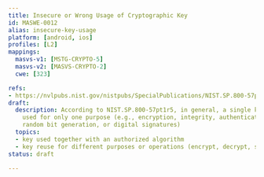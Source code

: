 ```yaml
---
title: Insecure or Wrong Usage of Cryptographic Key
id: MASWE-0012
alias: insecure-key-usage
platform: [android, ios]
profiles: [L2]
mappings:
  masvs-v1: [MSTG-CRYPTO-5]
  masvs-v2: [MASVS-CRYPTO-2]
  cwe: [323]

refs:
- https://nvlpubs.nist.gov/nistpubs/SpecialPublications/NIST.SP.800-57pt1r5.pdf
draft:
  description: According to NIST.SP.800-57pt1r5, in general, a single key shall be
    used for only one purpose (e.g., encryption, integrity, authentication, key wrapping,
    random bit generation, or digital signatures)
  topics:
  - key used together with an authorized algorithm
  - key reuse for different purposes or operations (encrypt, decrypt, sign,...)
status: draft

---
```


